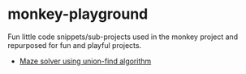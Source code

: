 # monkey-playground
Fun little code snippets/sub-projects used in the monkey project and repurposed for fun and playful projects. 


- [Maze solver using union-find algorithm](https://github.com/monkey-cli/monkey-playground/tree/master/union_find_maze)

